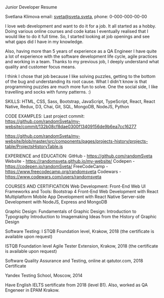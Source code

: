 Junior Developer Resume

Svetlana Klimova email: sveta@sveta.sveta, phone: 0-000-000-00-00

I love web development and want to do it for a job. It all started as a hobby.
Doing various online courses and code katas I eventually realised that I would
like to do it full time. So, I started looking at job openings and see what gaps
did I have in my knowledge.

Also, having more than 5 years of experience as a QA Engineer I have quite a lot
of experience with the software development life cycle, agile practices and
working in a team. Thanks to my previous job, I deeply understand what quality
and customer focus means.

I think I chose that job because I like solving puzzles, getting to the bottom
of the bug and understanding its root cause. What I didn't know is that
programming puzzles are much more fun to solve. One the social side, I like
travelling and socks with funny patterns. :)

SKILLS: HTML, CSS, Sass, Bootstrap, JavaScript, TypeScript, React, React Native,
Redux, D3, Chai, Git, SQL, MongoDB, NodeJS, Python

CODE EXAMPLES: Last project commit:
https://github.com/randomSveta/my-website/commit/132b08cf8dae0300f13409156de9b6ea7cc16277

https://github.com/randomSveta/my-website/blob/master/src/components/pages/projects-history/projects-table/ProjectsHistoryTable.js

EXPERIENCE and EDUCATION: GitHub - https://github.com/randomSveta Website -
https://randomsveta.github.io/my-website/ Codepen -
https://codepen.io/randomSveta/ FreeCodeCamp -
https://www.freecodecamp.org/randomsveta Codewars -
https://www.codewars.com/users/randomsveta

COURSES AND CERTIFICATION Web Development: Front-End Web UI Frameworks and
Tools: Bootstrap 4 Front-End Web Development with React Multiplatform Mobile App
Development with React Native Server-side Development with NodeJS, Express and
MongoDB

Graphic Design: Fundamentals of Graphic Design: Introduction to Typography
Introduction to Imagemaking Ideas from the History of Graphic Design

Software Testing: I STQB Foundation level, Krakow, 2018 (the certificate is
available upon request)

ISTQB Foundation level Agile Tester Extension, Krakow, 2018 (the certificate is
available upon request)

Software Quality Assurance and Testing, online at qatutor.com, 2018 Certificate

Yandex Testing School, Moscow, 2014

Have English IELTS sertificate from 2018 (level B1). Also, worked as QA Engeneer
in EPAM Krakow.
